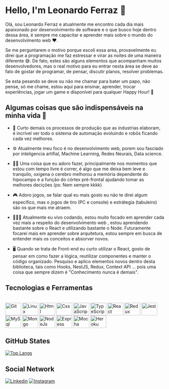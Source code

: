 # Hello, I'm Leonardo Ferraz 👋

Olá, sou Leonardo Ferraz e atualmente me encontro cada dia mais apaixonado por desenvolvimento de software e o que busco hoje dentro dessa área, é sempre me capacitar e aprender mais sobre o mundo do desenvolvimento web  :heart:.

Se me perguntarem o motivo porque escoli essa area, provavelmente eu direi que a programação me faz estressar e virar as noites de uma maneira diferente :sweat_smile:. De fato, estes são alguns elementos que acompanham muitos desenvolvedores, mas o real motivo para eu entrar nesta área se deve ao fato de gostar de programar, de pensar, discutir planos, resolver problemas.

Se esta pesando se deve ou não me chamar para bater um papo, não pense, só me chame, estou aqui para ensinar, aprender, trocar experiências, jogar um game e disponível para qualquer Happy Hour! :tada:

## Algumas coisas que são indispensáveis na minha vida :thinking:

* :robot: Curto demais os processos de produção que as industrias elaboram, é incrível ver todo o sistema de automação evoluindo e robôs ficando cada vez melhores.

* ⚙️ Atualmente meu foco é no desenvolvimento web, porem sou fasciado por inteligencia artifial, Machine Learning, Redes Neurais, Data science.

* 🏃🏻 Uma coisa que eu adoro fazer, principalmente nos momentos que estou com tempo livre é correr, é algo que me deixa bem leve e tranquilo, oxigena o cerebro melhorou a memória dependente do hipocampo e a função do córtex pré-frontal ajudando tomar as melhores decições (ps: Nem sempre kkkk)

* :video_game: Adoro jogos, se falar qual eu mais gosto eu não te direi algum específico, mas o jogos de tiro (PC e console) e estrátegia (tabuleiro) são os que mais me atraem.

* 👨🏻‍💻 Atualmente eu vivo codando, estou muito focado em aprender cada vez mais a respeito do desenvolvimento web , estou aprendendo bastante sobre o React e utilizando bastante o Node. Futuramente focarei mais em aprender sobre arquitetura, estou sempre em busca de entender mais os conceitos e absorver novos.

* :desktop_computer: Quando se trata de Front-end eu curto utilizar o React, gosto de pensar em como fazer a lógica, reutilizar componentes e manter o código organizado. Pesquiso e aplico elementos novos dentro desta biblioteca, tais como Hooks, NestJS, Redux, Context API ...  pois uma coisa que sempre dizem é "Conhecimento nunca é demais". 

## Tecnologias e Ferramentas

<div style="display: inline_block"><br>
  <img align="center" alt="Git" height="40" width="50" src="https://cdn.jsdelivr.net/gh/devicons/devicon/icons/git/git-original.svg"> 
  <img align="center" alt="Linux" height="40" width="50" src="https://cdn.jsdelivr.net/gh/devicons/devicon/icons/linux/linux-original.svg">
  <img align="center" alt="Html" height="40" width="50" src="https://cdn.jsdelivr.net/gh/devicons/devicon/icons/html5/html5-plain-wordmark.svg">
  <img align="center" alt="Css" height="40" width="50" src="https://cdn.jsdelivr.net/gh/devicons/devicon/icons/css3/css3-plain-wordmark.svg">
  <img align="center" alt="JavaScript" height="40" width="50" src="https://cdn.jsdelivr.net/gh/devicons/devicon/icons/javascript/javascript-original.svg">
  <img align="center" alt="TypeScript" height="40" width="50" src="https://cdn.jsdelivr.net/gh/devicons/devicon/icons/typescript/typescript-original.svg">
  <img align="center" alt="React" height="40" width="50" src="https://cdn.jsdelivr.net/gh/devicons/devicon/icons/react/react-original-wordmark.svg">
  <img align="center" alt="Redux" height="40" width="50" src="https://cdn.jsdelivr.net/gh/devicons/devicon/icons/redux/redux-original.svg">
  <img align="center" alt="Jest" height="40" width="50" src="https://cdn.jsdelivr.net/gh/devicons/devicon/icons/jest/jest-plain.svg">
  <img align="center" alt="MySql" height="40" width="50" src="https://cdn.jsdelivr.net/gh/devicons/devicon/icons/mysql/mysql-original-wordmark.svg">
  <img align="center" alt="Mongo" height="40" width="50" src="https://cdn.jsdelivr.net/gh/devicons/devicon/icons/mongodb/mongodb-plain-wordmark.svg">
  <img align="center" alt="NodeJs" height="40" width="50" src="https://cdn.jsdelivr.net/gh/devicons/devicon/icons/nodejs/nodejs-original.svg">
  <img align="center" alt="Express" height="40" width="50" src="https://cdn.jsdelivr.net/gh/devicons/devicon/icons/express/express-original.svg">
  <img align="center" alt="Mocha" height="40" width="50" src="https://cdn.jsdelivr.net/gh/devicons/devicon/icons/mocha/mocha-plain.svg">
  <img align="center" alt="Heroku" height="40" width="50" src="https://cdn.jsdelivr.net/gh/devicons/devicon/icons/heroku/heroku-plain-wordmark.svg">
</div>

## GitHub States

[![Top Langs](https://github-readme-stats.vercel.app/api/top-langs/?username=LeonardoFerraz25&layout=compact)](https://github.com/anuraghazra/github-readme-stats)

## Social Network
[![Linkedin](https://img.shields.io/badge/LinkedIn-0077B5?style=for-the-badge&logo=linkedin&logoColor=white)](https://www.linkedin.com/in/leonardo-ferraz-149480228) 
[![Instagram](https://img.shields.io/badge/Instagram-E4405F?style=for-the-badge&logo=instagram&logoColor=white)](https://www.instagram.com/leoferraz25/) 
